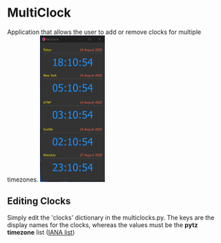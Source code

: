 # MultiClock

Application that allows the user to add or remove clocks for multiple timezones. 
<img src="screenshot.png" width="150px">

## Editing Clocks
Simply edit the 'clocks' dictionary in the multiclocks.py. The keys are the display names for the clocks, whereas the values must be the **pytz timezone** list (<a href="https://en.wikipedia.org/wiki/List_of_tz_database_time_zones">IANA list</a>)
